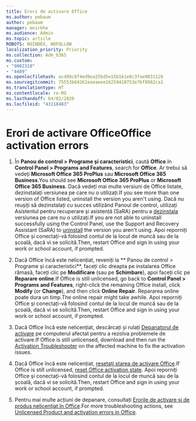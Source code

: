 ```yaml
---
title: Erori de activare Office
ms.author: pebaum
author: pebaum
manager: mnirkhe
ms.audience: Admin
ms.topic: article
ROBOTS: NOINDEX, NOFOLLOW
localization_priority: Priority
ms.collection: Adm_O365
ms.custom:
- "9002310"
- "4489"
ms.openlocfilehash: acd99c8f4ed9ea25bd5e15b161e8c3fae083112b
ms.sourcegitcommit: 75553b64261eaeaeee16259410753e7bf8982ca1
ms.translationtype: HT
ms.contentlocale: ro-RO
ms.lasthandoff: 04/02/2020
ms.locfileid: "43118483"
---
```

# <a name="office-activation-errors"></a><span data-ttu-id="94c25-102">Erori de activare Office</span><span class="sxs-lookup"><span data-stu-id="94c25-102">Office activation errors</span></span>

1. <span data-ttu-id="94c25-103">În **Panou de control > Programe și caracteristici**, caută **Office**.</span><span class="sxs-lookup"><span data-stu-id="94c25-103">In **Control Panel > Programs and Features**, search for **Office**.</span></span> <span data-ttu-id="94c25-104">Ar trebui să vedeți **Microsoft Office 365 ProPlus** sau **Microsoft Office 365 Business**.</span><span class="sxs-lookup"><span data-stu-id="94c25-104">You should see **Microsoft Office 365 ProPlus** or **Microsoft Office 365 Business**.</span></span> <span data-ttu-id="94c25-105">Dacă vedeți mai multe versiuni de Office listate, dezinstalați versiunea pe care nu o utilizați.</span><span class="sxs-lookup"><span data-stu-id="94c25-105">If you see more than one version of Office listed, uninstall the version you aren't using.</span></span> <span data-ttu-id="94c25-106">Dacă nu reușiți să dezinstalați cu succes utilizând Panoul de control, utilizați Asistentul pentru recuperare și asistență (SaRA) pentru a [dezinstala](https://aka.ms/SARA-OfficeUninstall-Alchemy) versiunea pe care nu o utilizați.</span><span class="sxs-lookup"><span data-stu-id="94c25-106">If you are not able to uninstall successfully using the Control Panel, use the Support and Recovery Assistant (SaRA) to [uninstall](https://aka.ms/SARA-OfficeUninstall-Alchemy) the version you aren't using.</span></span> <span data-ttu-id="94c25-107">Apoi reporniți Office și conectați-vă folosind contul de la locul de muncă sau de la școală, dacă vi se solicită.</span><span class="sxs-lookup"><span data-stu-id="94c25-107">Then, restart Office and sign in using your work or school account, if prompted.</span></span> 

2. <span data-ttu-id="94c25-108">Dacă Office încă este nelicențiat, reveniți la \*\* Panou de control > Programe și caracteristici\*\*, faceți clic dreapta pe instalarea Office rămasă, faceți clic pe **Modificare** (sau pe **Schimbare**), apoi faceți clic pe **Reparare online**.</span><span class="sxs-lookup"><span data-stu-id="94c25-108">If Office is still unlicensed, go back to **Control Panel > Programs and Features**, right-click the remaining Office install, click **Modify** (or **Change**), and then click **Online Repair**.</span></span> <span data-ttu-id="94c25-109">Repararea online poate dura un timp.</span><span class="sxs-lookup"><span data-stu-id="94c25-109">The online repair might take awhile.</span></span> <span data-ttu-id="94c25-110">Apoi reporniți Office și conectați-vă folosind contul de la locul de muncă sau de la școală, dacă vi se solicită.</span><span class="sxs-lookup"><span data-stu-id="94c25-110">Then, restart Office and sign in using your work or school account, if prompted.</span></span> 

3. <span data-ttu-id="94c25-111">Dacă Office încă este nelicențiat, descărcați și rulați [Depanatorul de activare](https://aka.ms/SARA-OfficeActivation-Alchemy) pe computerul afectat pentru a rezolva problemele de activare.</span><span class="sxs-lookup"><span data-stu-id="94c25-111">If Office is still unlicensed, download and then run the [Activation Troubleshooter](https://aka.ms/SARA-OfficeActivation-Alchemy) on the affected machine to fix the activation issues.</span></span> 

4. <span data-ttu-id="94c25-112">Dacă Office încă este nelicențiat, [resetați starea de activare Office](https://docs.microsoft.com/ro-RO/office365/troubleshoot/activation/reset-office-365-proplus-activation-state).</span><span class="sxs-lookup"><span data-stu-id="94c25-112">If Office is still unlicensed, [reset Office activation state](https://docs.microsoft.com/ro-RO/office365/troubleshoot/activation/reset-office-365-proplus-activation-state).</span></span> <span data-ttu-id="94c25-113">Apoi reporniți Office și conectați-vă folosind contul de la locul de muncă sau de la școală, dacă vi se solicită.</span><span class="sxs-lookup"><span data-stu-id="94c25-113">Then, restart Office and sign in using your work or school account, if prompted.</span></span>  

5. <span data-ttu-id="94c25-114">Pentru mai multe acțiuni de depanare, consultați [Erorile de activare și de produs nelicențiat în Office](https://support.office.com/article/unlicensed-product-and-activation-errors-in-office-0d23d3c0-c19c-4b2f-9845-5344fedc4380).</span><span class="sxs-lookup"><span data-stu-id="94c25-114">For more troubleshooting actions, see [Unlicensed Product and activation errors in Office](https://support.office.com/article/unlicensed-product-and-activation-errors-in-office-0d23d3c0-c19c-4b2f-9845-5344fedc4380).</span></span>
